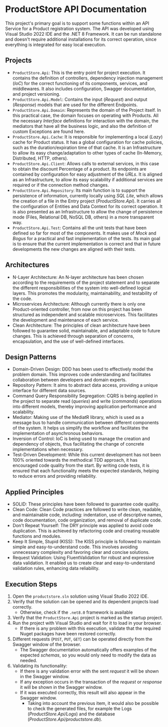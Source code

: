 # ProductStore API Documentation

This project's primary goal is to support some functions within an API Service for a Product registration system. The API was developed using Visual Studio 2022 IDE and the .NET 8 Framework. It can be run standalone and doesn't require additional installations for its correct operation, since everything is integrated for easy local execution.


## Projects

- `ProductStore.Api`: This is the entry point for project execution. It contains the definition of controllers, dependency injection management (_IoC_) for the correct functioning of its components, services, and middlewares. It also includes configuration, Swagger documentation, and project versioning.
- `ProductStore.Api.Model`: Contains the input (_Request_) and output (_Response_) models that are used for the different Endpoints.
- `ProductStore.Api.Domain`: Represents the domain of the Project itself. In this practical case, the domain focuses on operating with Products. All the necessary _Interface_ definitions for interaction with the domain, the mediators that have all the business logic, and also the definition of custom Exceptions are found here.
- `ProductStore.Api.Cache`: It is responsible for implementing a local (_Lazy_) cache for Product status. It has a global configuration for cache policies, such as the duration/expiration time of that cache. It is an Infrastructure to allow its easy change/adaptation to other types of cache (In-Memory, Distributed, HTTP, others).
- `ProductStore.Api.Client`: Allows calls to external services, in this case to obtain the discount Percentage of a product. Its endpoints are contained by configuration for easy adjustment of the _URLs_. It is aligned as an Infrastructure, to allow its easy scalability if additional services are required or if the connection method changes.
- `ProductStore.Api.Repository`: Its main function is to support the persistence of information, currently locally using _SQL Lite_, which allows the creation of a file in the Entry project (_ProductStore.Api_). It carries all the configuration of Entities and Data Context for its correct operation. It is also presented as an Infrastructure to allow the change of persistence mode (Files, Relational DB, NoSQL DB, others) in a more transparent way.
- `ProductStore.Api.Test`: Contains all the unit tests that have been defined so far for most of the components. It makes use of _Mock_ and _Bogus_ for a practical and fast implementation of the tests. Its main goal is to ensure that the current implementation is correct and that in future developments the new changes are aligned with their tests.


## Architectures

- N-Layer Architecture: An N-layer architecture has been chosen according to the requirements of the project statement and to separate the different responsibilities of the system into well-defined logical layers. This promotes the modularity, maintainability, and testability of the code.
- Microservices Architecture: Although currently there is only one Product-oriented controller, from now on this project has been structured as independent and scalable microservices. This facilitates the development and maintenance of each service.
- Clean Architecture: The principles of clean architecture have been followed to guarantee solid, maintainable, and adaptable code to future changes. This is achieved through separation of concerns, encapsulation, and the use of well-defined interfaces.


## Design Patterns

- Domain-Driven Design: DDD has been used to effectively model the problem domain. This improves code understanding and facilitates collaboration between developers and domain experts.
- Repository Pattern: It aims to abstract data access, providing a unique interface for different data sources.
- Command Query Responsibility Segregation: CQRS is being applied in the project to separate read (_queries_) and write (_commands_) operations into different models, thereby improving application performance and scalability.
- Mediator: Making use of the MediatR library, which is used as a message bus to handle communication between different components of the system. It helps us simplify the workflow and facilitates the implementation of asynchronous behaviors.
- Inversion of Control: IoC is being used to manage the creation and dependency of objects, thus facilitating the change of concrete implementations when necessary.
- Test-Driven Development: While this current development has not been 100% oriented towards the methodical TDD approach, it has encouraged code quality from the start. By writing code tests, it is ensured that each functionality meets the expected standards, helping to reduce errors and providing reliability.


## Applied Principles

- SOLID: These principles have been followed to guarantee code quality.
- Clean Code: Clean Code practices are followed to write clean, readable, and maintainable code, including: indentation, use of descriptive names, code documentation, code organization, and removal of duplicate code.
- Don't Repeat Yourself: The DRY principle was applied to avoid code duplication. This is achieved by refactoring code and creating reusable functions and modules.
- Keep It Simple, Stupid (KISS): The KISS principle is followed to maintain simple and easy-to-understand code. This involves avoiding unnecessary complexity and favoring clear and concise solutions.
- Request Validation: Using FluentValidation for robust and expressive data validation. It enabled us to create clear and easy-to-understand validation rules, enhancing data reliability.


## Execution Steps

1. Open the `productstore.sln` solution using Visual Studio 2022 IDE.
2. Verify that the solution can be opened and its dependent projects load correctly.
   - Otherwise, check if the `.net8.0` framework is available
3. Verify that the `ProductStore.Api` project is marked as the startup project.
4. Run the project with Visual Studio and wait for it to load in your browser.
   - If there is any problem with this execution, validate that the required Nuget packages have been restored correctly.
5. Different requests (`POST`, `PUT`, `GET`) can be operated directly from the Swagger window of the browser.
   - The Swagger documentation automatically offers examples of the expected _schemas_, so you would only need to modify the data as needed.
6. Validating its functionality:
   - If there is any validation error with the sent _request_ it will be shown in the Swagger window.
   - If any exception occurs in the transaction of the _request_ or _response_ it will be shown in the Swagger window.
   - If it was executed correctly, this result will also appear in the Swagger window.
      - Taking into account the previous item, it would also be possible to check the generated files, for example the Logs (_ProductStore.Api/Logs_) and the database (_ProductStore.Api/productstore.db_).
